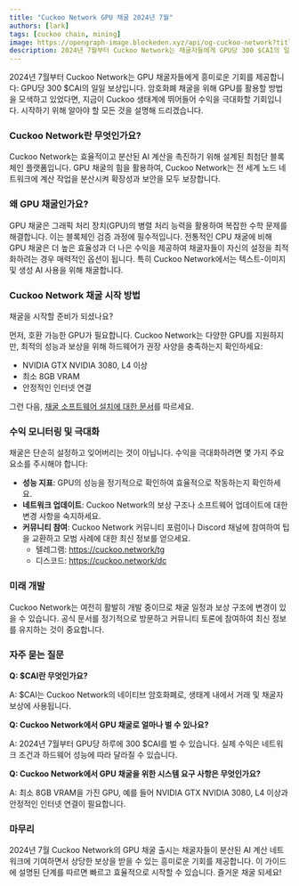 ```yaml
---
title: "Cuckoo Network GPU 채굴 2024년 7월"
authors: [lark]
tags: [cuckoo chain, mining]
image: https://opengraph-image.blockeden.xyz/api/og-cuckoo-network?title=Cuckoo%20Network%20GPU%20채굴%202024년%207월
description: 2024년 7월부터 Cuckoo Network는 채굴자들에게 GPU당 300 $CAI의 일일 보상을 제공합니다. 채굴 노드를 설정하고 수익을 시작하는 방법을 알아보세요.
---
```


2024년 7월부터 Cuckoo Network는 GPU 채굴자들에게 흥미로운 기회를 제공합니다: GPU당 300 $CAI의 일일 보상입니다. 암호화폐 채굴을 위해 GPU를 활용할 방법을 모색하고 있었다면, 지금이 Cuckoo 생태계에 뛰어들어 수익을 극대화할 기회입니다. 시작하기 위해 알아야 할 모든 것을 설명해 드리겠습니다.

### Cuckoo Network란 무엇인가요?

Cuckoo Network는 효율적이고 분산된 AI 계산을 촉진하기 위해 설계된 최첨단 블록체인 플랫폼입니다. GPU 채굴의 힘을 활용하여, Cuckoo Network는 전 세계 노드 네트워크에 계산 작업을 분산시켜 확장성과 보안을 모두 보장합니다.

### 왜 GPU 채굴인가요?

GPU 채굴은 그래픽 처리 장치(GPU)의 병렬 처리 능력을 활용하여 복잡한 수학 문제를 해결합니다. 이는 블록체인 검증 과정에 필수적입니다. 전통적인 CPU 채굴에 비해 GPU 채굴은 더 높은 효율성과 더 나은 수익을 제공하여 채굴자들이 자신의 설정을 최적화하려는 경우 매력적인 옵션이 됩니다. 특히 Cuckoo Network에서는 텍스트-이미지 및 생성 AI 사용을 위해 채굴합니다.

### Cuckoo Network 채굴 시작 방법

채굴을 시작할 준비가 되셨나요?

먼저, 호환 가능한 GPU가 필요합니다. Cuckoo Network는 다양한 GPU를 지원하지만, 최적의 성능과 보상을 위해 하드웨어가 권장 사양을 충족하는지 확인하세요:

- NVIDIA GTX NVIDIA 3080, L4 이상
- 최소 8GB VRAM
- 안정적인 인터넷 연결

그런 다음, [채굴 소프트웨어 설치에 대한 문서](/docs/cuckoo-ai/ai-node)를 따르세요.

### 수익 모니터링 및 극대화

채굴은 단순히 설정하고 잊어버리는 것이 아닙니다. 수익을 극대화하려면 몇 가지 주요 요소를 주시해야 합니다:

- **성능 지표**: GPU의 성능을 정기적으로 확인하여 효율적으로 작동하는지 확인하세요.
- **네트워크 업데이트**: Cuckoo Network의 보상 구조나 소프트웨어 업데이트에 대한 변경 사항을 숙지하세요.
- **커뮤니티 참여**: Cuckoo Network 커뮤니티 포럼이나 Discord 채널에 참여하여 팁을 교환하고 모범 사례에 대한 최신 정보를 얻으세요.
  - 텔레그램: https://cuckoo.network/tg
  - 디스코드: https://cuckoo.network/dc

### 미래 개발

Cuckoo Network는 여전히 활발히 개발 중이므로 채굴 일정과 보상 구조에 변경이 있을 수 있습니다. 공식 문서를 정기적으로 방문하고 커뮤니티 토론에 참여하여 최신 정보를 유지하는 것이 중요합니다.

### 자주 묻는 질문

**Q: $CAI란 무엇인가요?**

A: $CAI는 Cuckoo Network의 네이티브 암호화폐로, 생태계 내에서 거래 및 채굴자 보상에 사용됩니다.

**Q: Cuckoo Network에서 GPU 채굴로 얼마나 벌 수 있나요?**

A: 2024년 7월부터 GPU당 하루에 300 $CAI를 벌 수 있습니다. 실제 수익은 네트워크 조건과 하드웨어 성능에 따라 달라질 수 있습니다.

**Q: Cuckoo Network에서 GPU 채굴을 위한 시스템 요구 사항은 무엇인가요?**

A: 최소 8GB VRAM을 가진 GPU, 예를 들어 NVIDIA GTX NVIDIA 3080, L4 이상과 안정적인 인터넷 연결이 필요합니다.

### 마무리

2024년 7월 Cuckoo Network의 GPU 채굴 출시는 채굴자들이 분산된 AI 계산 네트워크에 기여하면서 상당한 보상을 받을 수 있는 흥미로운 기회를 제공합니다. 이 가이드에 설명된 단계를 따르면 빠르고 효율적으로 시작할 수 있습니다. 즐거운 채굴 되세요!

